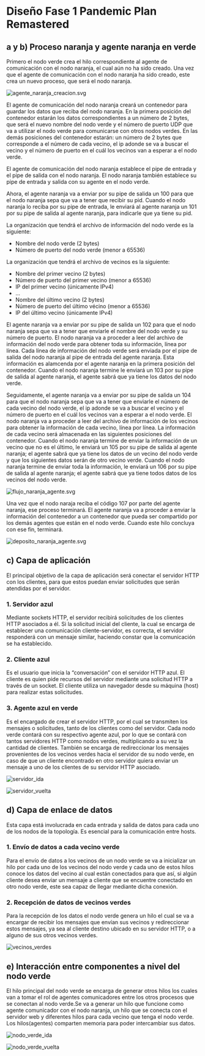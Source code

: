 # Diseño Fase 1 Pandemic Plan Remastered

## a y b) Proceso naranja y agente naranja en verde

Primero el nodo verde crea el hilo correspondiente al agente de comunicación con el nodo naranja, el cual aún no ha sido creado. Una vez que el agente de comunicación con el nodo naranja ha sido creado, este crea un nuevo proceso, que será el nodo naranja.


![agente_naranja_creacion.svg](img/agente_naranja_creacion.svg "Creacion de nodo naranja")

El agente de comunicación del nodo naranja creará un contenedor para guardar los datos que reciba del nodo naranja. En la primera posición del contenedor estarán los datos correspondientes a un número de 2 bytes, que será el nuevo nombre del nodo verde y el número de puerto UDP que va a utilizar el nodo verde para comunicarse con otros nodos verdes. En las demás posiciones del contenedor estarán: un número de 2 bytes que corresponde a el número de cada vecino, el ip adonde se va a buscar el vecino y el número de puerto en el cuál los vecinos van a esperar a el nodo verde.

El agente de comunicación del nodo naranja establece el pipe de entrada y el pipe de salida con el nodo naranja. El nodo naranja también establece su pipe de entrada y salida con su agente en el nodo verde.

Ahora, el agente naranja va a enviar por su pipe de salida un 100 para que el nodo naranja sepa que va a tener que recibir su pid. Cuando el nodo naranja lo reciba por su pipe de entrada, le enviará al agente naranja un 101 por su pipe de salida al agente naranja, para indicarle que ya tiene su pid.

La organización que tendrá el archivo de información del nodo verde es la siguiente:

- Nombre del nodo verde (2 bytes)
- Número de puerto del nodo verde (menor a 65536)


La organización que tendrá el archivo de vecinos es la siguiente:

- Nombre del primer vecino (2 bytes)
- Número de puerto del primer vecino (menor a 65536)
- IP del primer vecino (únicamente IPv4)
- ...
- Nombre del último vecino (2 bytes)
- Número de puerto del último vécino (menor a 65536)
- IP del último vecino (únicamente IPv4)


El agente naranja va a enviar por su pipe de salida un 102 para que el nodo naranja sepa que va a tener que enviarle el nombre del nodo verde y su número de puerto. El nodo naranja va a proceder a leer del archivo de información del nodo verde para obtener toda su información, línea por línea. Cada línea de información del nodo verde será enviada por el pipe de salida del nodo naranja al pipe de entrada del agente naranja. Esta información es alamcenda por el agente naranja en la primera posición del contenedor. Cuando el nodo naranja termine le enviará un 103 por su pipe de salida al agente naranja, el agente sabrá que ya tiene los datos del nodo verde.

Seguidamente, el agente naranja va a enviar por su pipe de salida un 104 para que el nodo naranja sepa que va a tener que enviarle el número de cada vecino del nodo verde, el ip adonde se va a buscar el vecino y el número de puerto en el cuál los vecinos van a esperar a el nodo verde. El nodo naranja va a proceder a leer del archivo de información de los vecinos para obtener la información de cada vecino, línea por línea. La información de cada vecino será almacenada en las siguientes posiciones del contenedor. Cuando el nodo naranja termine de enviar la información de un vecino que no es el último, le enviará un 105 por su pipe de salida al agente naranja; el agente sabrá que ya tiene los datos de un vecino del nodo verde y que los siguientes datos serán de otro vecino verde. Cuando el nodo naranja termine de enviar toda la información, le enviará un 106 por su pipe de salida al agente naranja; el agente sabrá que ya tiene todos datos de los vecinos del nodo verde.


![flujo_naranja_agente.svg](img/flujo_naranja_agente.svg "Flujo del nodo naranja con el agente naranja")

Una vez que el nodo naraja reciba el código 107 por parte del agente naranja, ese proceso terminará. El agente naranja va a proceder a enviar la información del contenedor a un contenedor que pueda ser compartido por los demás agentes que están en el nodo verde. Cuando este hilo concluya con ese fin, terminará.

![deposito_naranja_agente.svg](img/deposito_naranja_agente.svg "Depósito de información del agente naranja")


## c) Capa de aplicación

El principal objetivo de la capa de aplicación será conectar el servidor HTTP con los clientes, para que estos puedan enviar solicitudes que serán atendidas por el servidor.

### 1. Servidor azul

Mediante sockets HTTP, el servidor recibirá solicitudes de los clientes HTTP asociados a él. Si la solicitud inicial del cliente, la cual se encarga de establecer una comunicación cliente-servidor, es correcta, el servidor responderá con un mensaje similar, haciendo constar que la comunicación se ha establecido.

### 2. Cliente azul

Es el usuario que inicia la “conversación” con el servidor HTTP azul. El cliente es quien pide recursos del servidor mediante una solicitud HTTP a través de un socket. El cliente utiliza un navegador desde su máquina (host) para realizar estas solicitudes.

### 3. Agente azul en verde

Es el encargado de crear el servidor HTTP, por el cual se transmiten los mensajes o solicitudes, tanto de los clientes como del servidor. Cada nodo verde contará con su respectivo agente azul, por lo que se contará con tantos servidores HTTP como nodos verdes, multiplicando a su vez la cantidad de clientes. También se encarga de redireccionar los mensajes provenientes de los vecinos verdes hacia el servidor de su nodo verde, en caso de que un cliente encontrado en otro servidor quiera enviar un mensaje a uno de los clientes de su servidor HTTP asociado.

![servidor_ida](img/servidor_ida.svg "Servidor ida")

![servidor_vuelta](img/servidor_vuelta.svg "Servidor vuelta")

## d) Capa de enlace de datos

Esta capa está involucrada en cada entrada y salida de datos para cada uno de los nodos de la topología. Es esencial para la comunicación entre hosts.

### 1. Envío de datos a cada vecino verde

Para el envío de datos a los vecinos de un nodo verde se va a inicializar un       hilo por cada uno de los vecinos del nodo verde y cada uno de estos hilos conoce los datos del vecino al cual están conectados para que así, si algún cliente desea enviar un mensaje a cliente que se encuentre conectado en otro nodo verde, este sea capaz de llegar mediante dicha conexión.

### 2. Recepción de datos de vecinos verdes

Para la recepción de los datos el nodo verde genera un hilo el cual se va a encargar de recibir los mensajes que envían sus vecinos y redireccionar estos mensajes, ya sea al cliente destino ubicado en su servidor HTTP, o a alguno de sus otros vecinos verdes.

![vecinos_verdes](img/vecinos_verdes.svg "Vecinos verdes")

## e) Interacción entre componentes a nivel del nodo verde

El hilo principal del nodo verde se encarga de generar otros hilos los cuales  van a tomar el rol de agentes comunicadores entre los otros procesos que se conectan al nodo verde.Se va a generar un hilo que funcione como agente comunicador con el nodo naranja, un hilo que se conecta con el servidor web y diferentes hilos para cada vecino que tenga el nodo verde. Los hilos(agentes) comparten memoria para poder intercambiar sus datos.

![nodo_verde_ida](img/nodo_verde_ida.svg "Nodo verde ida")

![nodo_verde_vuelta](img/nodo_verde_vuelta.svg "Nodo verde vuelta")
